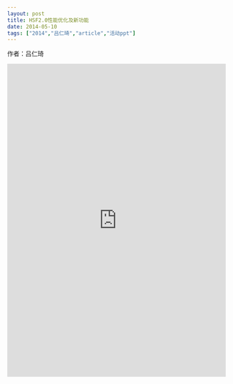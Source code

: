 ```yaml
---
layout: post
title: HSF2.0性能优化及新功能
date: 2014-05-10
tags: ["2014","吕仁琦","article","活动ppt"]
---
```


作者：吕仁琦

<embed src="http://greenteajug.github.io/images/HSF2.0新功能和优化.pdf" type="application/pdf" height="720" width="100%" />